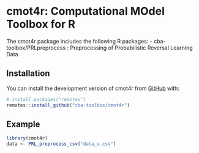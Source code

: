 
<!-- README.md is generated from README.Rmd. Please edit that file -->

# cmot4r: Computational MOdel Toolbox for R

<!-- badges: start -->
<!-- badges: end -->

The cmot4r package includes the following R packages: -
cba-toolbox/PRLpreprocess : Preprocessing of Probabilistic Reversal
Learning Data

## Installation

You can install the development version of cmot4r from
[GitHub](https://github.com/) with:

``` r
# install.packages("remotes")
remotes::install_github("cba-toolbox/cmot4r")
```

## Example

``` r
library(cmot4r)
data <- PRL_preprocess_csv("data_v.csv")
```
